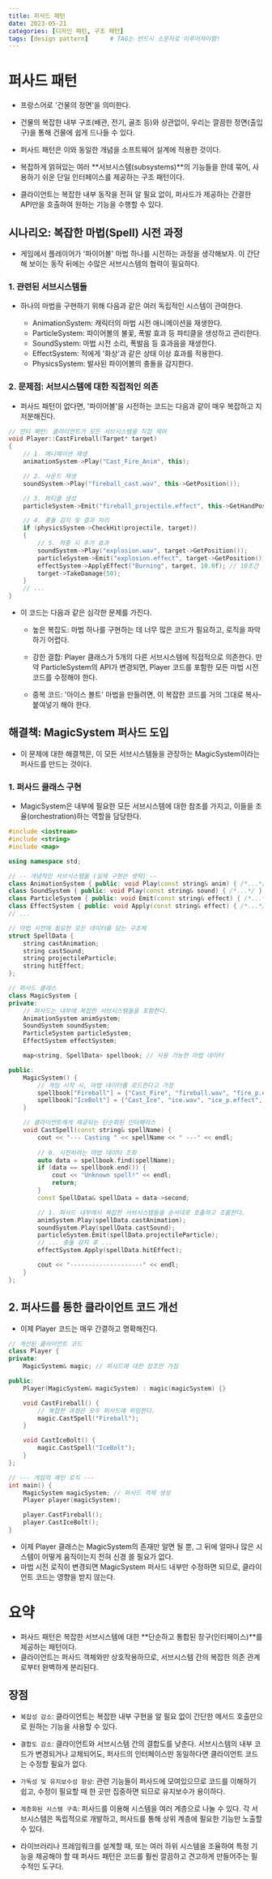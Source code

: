 ```yaml
---
title: 퍼사드 패턴
date: 2023-05-21
categories: [디자인 패턴, 구조 패턴]
tags: [design pattern]		# TAG는 반드시 소문자로 이루어져야함!
---
```


# 퍼사드 패턴

* 프랑스어로 '건물의 정면'을 의미한다.

* 건물의 복잡한 내부 구조(배관, 전기, 골조 등)와 상관없이, 우리는 깔끔한 정면(출입구)을 통해 건물에 쉽게 드나들 수 있다.

* 퍼사드 패턴은 이와 동일한 개념을 소프트웨어 설계에 적용한 것이다. 
* 복잡하게 얽혀있는 여러 **서브시스템(subsystems)**의 기능들을 한데 묶어, 사용하기 쉬운 단일 인터페이스를 제공하는 구조 패턴이다. 
* 클라이언트는 복잡한 내부 동작을 전혀 알 필요 없이, 퍼사드가 제공하는 간결한 API만을 호출하여 원하는 기능을 수행할 수 있다.

## 시나리오: 복잡한 마법(Spell) 시전 과정

* 게임에서 플레이어가 '파이어볼' 마법 하나를 시전하는 과정을 생각해보자. 이 간단해 보이는 동작 뒤에는 수많은 서브시스템의 협력이 필요하다.

### 1. 관련된 서브시스템들

* 하나의 마법을 구현하기 위해 다음과 같은 여러 독립적인 시스템이 관여한다.

  * AnimationSystem: 캐릭터의 마법 시전 애니메이션을 재생한다.
  * ParticleSystem: 파이어볼의 불꽃, 폭발 효과 등 파티클을 생성하고 관리한다.
  * SoundSystem: 마법 시전 소리, 폭발음 등 효과음을 재생한다.
  * EffectSystem: 적에게 '화상'과 같은 상태 이상 효과를 적용한다.
  * PhysicsSystem: 발사된 파이어볼의 충돌을 감지한다.

### 2. 문제점: 서브시스템에 대한 직접적인 의존

* 퍼사드 패턴이 없다면, '파이어볼'을 시전하는 코드는 다음과 같이 매우 복잡하고 지저분해진다.

```c++
// 안티 패턴: 클라이언트가 모든 서브시스템을 직접 제어
void Player::CastFireball(Target* target)
{
    // 1. 애니메이션 재생
    animationSystem->Play("Cast_Fire_Anim", this);

    // 2. 사운드 재생
    soundSystem->Play("fireball_cast.wav", this->GetPosition());

    // 3. 파티클 생성
    particleSystem->Emit("fireball_projectile.effect", this->GetHandPosition(), target->GetPosition());

    // 4. 충돌 감지 및 결과 처리
    if (physicsSystem->CheckHit(projectile, target))
    {
        // 5. 적중 시 추가 효과
        soundSystem->Play("explosion.wav", target->GetPosition());
        particleSystem->Emit("explosion.effect", target->GetPosition());
        effectSystem->ApplyEffect("Burning", target, 10.0f); // 10초간 화상
        target->TakeDamage(50);
    }
    // ...
}
```

* 이 코드는 다음과 같은 심각한 문제를 가진다.

  * 높은 복잡도: 마법 하나를 구현하는 데 너무 많은 코드가 필요하고, 로직을 파악하기 어렵다.

  * 강한 결합: Player 클래스가 5개의 다른 서브시스템에 직접적으로 의존한다. 만약 ParticleSystem의 API가 변경되면, Player 코드를 포함한 모든 마법 시전 코드를 수정해야 한다.

  * 중복 코드: '아이스 볼트' 마법을 만들려면, 이 복잡한 코드를 거의 그대로 복사-붙여넣기 해야 한다.

## 해결책: MagicSystem 퍼사드 도입

* 이 문제에 대한 해결책은, 이 모든 서브시스템들을 관장하는 MagicSystem이라는 퍼사드를 만드는 것이다.

### 1. 퍼사드 클래스 구현

* MagicSystem은 내부에 필요한 모든 서브시스템에 대한 참조를 가지고, 이들을 조율(orchestration)하는 역할을 담당한다.

```c++
#include <iostream>
#include <string>
#include <map>

using namespace std;

// -- 개념적인 서브시스템들 (실제 구현은 생략) --
class AnimationSystem { public: void Play(const string& anim) { /*...*/ } };
class SoundSystem { public: void Play(const string& sound) { /*...*/ } };
class ParticleSystem { public: void Emit(const string& effect) { /*...*/ } };
class EffectSystem { public: void Apply(const string& effect) { /*...*/ } };
// ...

// 마법 시전에 필요한 모든 데이터를 담는 구조체
struct SpellData {
    string castAnimation;
    string castSound;
    string projectileParticle;
    string hitEffect;
};

// 퍼사드 클래스
class MagicSystem {
private:
    // 퍼사드는 내부에 복잡한 서브시스템들을 포함한다.
    AnimationSystem animSystem;
    SoundSystem soundSystem;
    ParticleSystem particleSystem;
    EffectSystem effectSystem;

    map<string, SpellData> spellbook; // 사용 가능한 마법 데이터

public:
    MagicSystem() {
        // 게임 시작 시, 마법 데이터를 로드한다고 가정
        spellbook["Fireball"] = {"Cast_Fire", "fireball.wav", "fire_p.effect", "Burning"};
        spellbook["IceBolt"] = {"Cast_Ice", "ice.wav", "ice_p.effect", "Frozen"};
    }

    // 클라이언트에게 제공되는 단순화된 인터페이스
    void CastSpell(const string& spellName) {
        cout << "--- Casting " << spellName << " ---" << endl;
        
        // 0. 시전하려는 마법 데이터 조회
        auto data = spellbook.find(spellName);
        if (data == spellbook.end()) {
            cout << "Unknown spell!" << endl;
            return;
        }
        const SpellData& spellData = data->second;

        // 1. 퍼사드 내부에서 복잡한 서브시스템들을 순서대로 호출하고 조율한다.
        animSystem.Play(spellData.castAnimation);
        soundSystem.Play(spellData.castSound);
        particleSystem.Emit(spellData.projectileParticle);
        // ... 충돌 감지 후 ...
        effectSystem.Apply(spellData.hitEffect);

        cout << "--------------------" << endl;
    }
};
```

## 2. 퍼사드를 통한 클라이언트 코드 개선

* 이제 Player 코드는 매우 간결하고 명확해진다.

```c++
// 개선된 클라이언트 코드
class Player {
private:
    MagicSystem& magic; // 퍼사드에 대한 참조만 가짐

public:
    Player(MagicSystem& magicSystem) : magic(magicSystem) {}

    void CastFireball() {
        // 복잡한 과정은 모두 퍼사드에 위임한다.
        magic.CastSpell("Fireball");
    }

    void CastIceBolt() {
        magic.CastSpell("IceBolt");
    }
};

// --- 게임의 메인 로직 ---
int main() {
    MagicSystem magicSystem; // 퍼사드 객체 생성
    Player player(magicSystem);

    player.CastFireball();
    player.CastIceBolt();
}
```

* 이제 Player 클래스는 MagicSystem의 존재만 알면 될 뿐, 그 뒤에 얼마나 많은 시스템이 어떻게 움직이는지 전혀 신경 쓸 필요가 없다.
* 마법 시전 로직이 변경되면 MagicSystem 퍼사드 내부만 수정하면 되므로, 클라이언트 코드는 영향을 받지 않는다.

# 요약
* 퍼사드 패턴은 복잡한 서브시스템에 대한 **단순하고 통합된 창구(인터페이스)**를 제공하는 패턴이다.
* 클라이언트는 퍼사드 객체와만 상호작용하므로, 서브시스템 간의 복잡한 의존 관계로부터 완벽하게 분리된다.

## 장점
* `복잡성 감소`: 클라이언트는 복잡한 내부 구현을 알 필요 없이 간단한 메서드 호출만으로 원하는 기능을 사용할 수 있다.

* `결합도 감소`: 클라이언트와 서브시스템 간의 결합도를 낮춘다. 서브시스템의 내부 코드가 변경되거나 교체되어도, 퍼사드의 인터페이스만 동일하다면 클라이언트 코드는 수정할 필요가 없다.

* `가독성 및 유지보수성 향상`: 관련 기능들이 퍼사드에 모여있으므로 코드를 이해하기 쉽고, 수정이 필요할 때 한 곳만 집중하면 되므로 유지보수가 용이하다.

* `계층화된 시스템 구축`: 퍼사드를 이용해 시스템을 여러 계층으로 나눌 수 있다. 각 서브시스템은 독립적으로 개발하고, 퍼사드를 통해 상위 계층에 필요한 기능만 노출할 수 있다.

* 라이브러리나 프레임워크를 설계할 때, 또는 여러 하위 시스템을 조율하여 특정 기능을 제공해야 할 때 퍼사드 패턴은 코드를 훨씬 깔끔하고 견고하게 만들어주는 필수적인 도구다.
